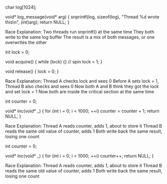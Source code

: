 
char log[1024];

void* log_message(void* arg) {
    snprintf(log, sizeof(log), "Thread %d wrote this\n", *(int*)arg);
    return NULL;
}

Race Explanation:
Two threads run snprintf() at the same time
They both write to the same log buffer
The result is a mix of both messages, or one overwrites the other


int lock = 0;

void acquire() {
    while (lock) {}  // spin
    lock = 1;
}

void release() {
    lock = 0;
}

Race Explanation:
Thread A checks lock and sees 0
Before A sets lock = 1, Thread B also checks and sees 0
Now both A and B think they got the lock and set lock = 1
Now both are inside the critical section at the same time

int counter = 0;

void* inc(void* _) {
    for (int i = 0; i < 1000; ++i)
        counter = counter + 1;
    return NULL;
}

Race Explanation:
Thread A reads counter, adds 1, about to store it
Thread B reads the same old value of counter, adds 1
Both write back the same result, losing one count

int counter = 0;

void* inc(void* _) {
    for (int i = 0; i < 1000; ++i)
        counter++;
    return NULL;
}

Race Explanation:
Thread A reads counter, adds 1, about to store it
Thread B reads the same old value of counter, adds 1
Both write back the same result, losing one count